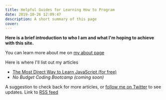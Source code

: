 ```yaml
---
title: Helpful Guides for Learning How to Program
date: 2019-10-26 12:09:47
description: A short summary of this page
cover:
---
```


**Here is a brief introduction to who I am and what I'm hoping to achieve with this site.**

You can learn more about me on [my about page](/about/)

Here is where I'll list out my articles

- [The Most Direct Way to Learn JavaScript (for free)](/learn-javascript/)
- _No Budget Coding Bootcamp (coming soon)_

A suggestion to check back for more articles, or [follow me on Twitter](https://twitter.com/JohnTurnerPGH) to see updates. Link to [RSS feed](/rss2.xml)
